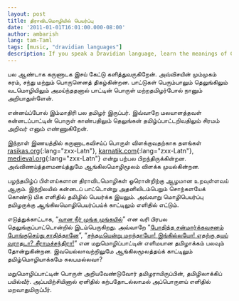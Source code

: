 ```yaml
---
layout: post
title: திராவிடமொழியில் பெயர்ப்பு
date: '2011-01-01T16:01:00.000-08:00'
author: ambarish
lang: tam-Taml
tags: [music, "dravidian languages"]
description: If you speak a Dravidian language, learn the meanings of Carnatic songs through that language and not through English.
---
```


பல ஆண்டாக கருணாடக இசய் கேட்டு களித்துவருகிறேன். அவ்விசயின் மும்முகம் சுரம், சந்து மற்றும் பொருளெனத் திகழ்கின்றன. பாட்டுகள் பெரும்பாலும் தெலுங்கிலும் வடமொழியிலும் அமய்ந்ததனால் பாட்டின் பொருள் மற்றதமிழர்போல் நானும் அறியாதுள்ளேன்.

என்னய்ப்போல் இம்மாதிரி பல தமிழர் இருப்பர். இவ்வாறே மலயாளத்தவள் கன்னடப்பாட்டின் பொருள் காண்பதிலும் தெலுங்கன் தமிழ்ப்பாட்டறிவதிலும் சிரமம் அறிவர் எனும் எண்ணுகிறேன்.

இந்நாள் இணயத்தில் கருணாடகவிசய்ப் பொருள் விளக்குவதற்காக தளங்கள் [rasikas.org](http://rasikas.org/){:lang="zxx-Latn"}, [karnatik.com](http://karnatik.com/){:lang="zxx-Latn"}, [medieval.org](http://medieval.org/){:lang="zxx-Latn"} என்று பற்பல பிறந்திருக்கின்றன. அவ்விணய்த்தளமனய்த்துமே ஆங்கிலமொழிமூலம் விளக்க முயல்கின்றன.

பழந்தமிழ்ப் பிள்ளய்களான திராவிடமொழிகள் ஓரொன்றிற்கு ஆழமான உறவுள்ளவய் ஆகும். இந்நிலயில் கன்னடப் பாட்டொன்று அதனிலிடம்பெறும் சொற்களயேக் கொண்டு மிக எளிதில் தமிழில் பெயர்க்க இயலும். அவ்வாறு மொழிபெயர்ப்பு தமிழருக்கு ஆங்கிலமொழிபெயர்ப்பய்க் காட்டிலும் எளிதில் எட்டும்.

எடுத்துக்காட்டாக, “[வான நீர் முங்க முங்கயில்](https://rasikas.org/mw/index.php?title=Dhyaname_varamaina)” என வரி பிரபல தெலுங்குப்பாட்டொன்றில் இடம்பெருகிறது. அவ்வாறே “[போதித்த சன்மார்க்கவசனம் போங்குசெய்து சாதித்தானே](http://www.shivkumar.org/music/sadhinchane-new.htm)”, “[சந்தடியென்று மறந்தாயோ! இங்கில்லயோ! எதற்கு தயய் வராதடா? சீராமச்சந்திரா!](https://rasikas.org/mw/index.php?title=Enduku_Dayaradura)” என மறுமொழிப்பாட்டின் எளிமயான தமிழாக்கம் பலவும் தோன்றுகின்றன. இவயெல்லாவற்றிலுமே ஆங்கிலமூலத்தய்க் காட்டிலும் தமிழ்மொழியாக்கமே சுலபமல்லவா?

மறுமொழிப்பாட்டின் பொருள் அறியவேண்டுவோர் தமிழராயிருப்பின், தமிழிலாக்கிப் பயில்வீர். அப்பயிற்சியினால் ஏளிதில் கற்பதோடல்லாமல் அப்பொருளய் எளிதில் மறவாதுமிருப்பீர்.
